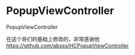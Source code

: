 # PopupViewController
PopupViewController

在这个哥们的基础上修改的，非常感谢他
https://github.com/absss/HCPopupViewController


